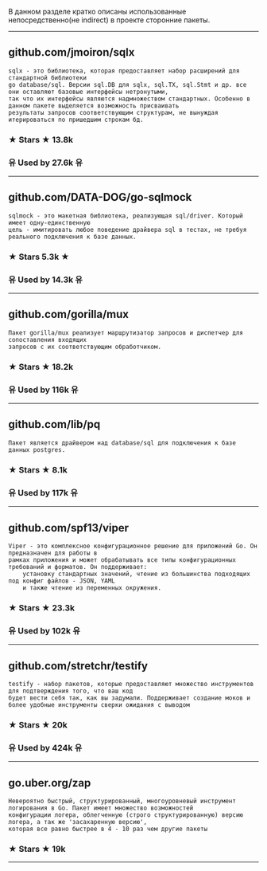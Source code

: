 В данном разделе кратко описаны использованные непосредственно(не indirect) в проекте сторонние пакеты.
***

## github.com/jmoiron/sqlx

    sqlx - это библиотека, которая предоставляет набор расширений для стандартной библиотеки
    go database/sql. Версии sql.DB для sqlx, sql.TX, sql.Stmt и др. все они оставляют базовые интерфейсы нетронутыми,
    так что их интерфейсы являются надмножеством стандартных. Особенно в данном пакете выделяется возможность присваивать
    результаты запросов соответствующим структурам, не вынуждая итерироваться по пришедшим строкам бд.

### ★ Stars ★  13.8k
### 유 Used by 27.6k 유
****

## github.com/DATA-DOG/go-sqlmock

    sqlmock - это макетная библиотека, реализующая sql/driver. Который имеет одну-единственную
    цель - имитировать любое поведение драйвера sql в тестах, не требуя реального подключения к базе данных.

### ★ Stars  5.3k ★
### 유 Used by 14.3k 유
***

## github.com/gorilla/mux

    Пакет gorilla/mux реализует маршрутизатор запросов и диспетчер для сопоставления входящих
    запросов с их соответствующим обработчиком. 

### ★ Stars ★  18.2k
### 유 Used by 116k 유
***

## github.com/lib/pq

    Пакет является драйвером над database/sql для подключения к базе данных postgres. 

### ★ Stars ★  8.1k
### 유 Used by 117k 유
***

## github.com/spf13/viper

    Viper - это комплексное конфигурационное решение для приложений Go. Он предназначен для работы в 
    рамках приложения и может обрабатывать все типы конфигурационных требований и форматов. Он поддерживает:
        установку стандартных значений, чтение из большинства подходящих под конфиг файлов - JSON, YAML 
        и также чтение из переменных окружения. 

### ★ Stars ★  23.3k
### 유 Used by 102k 유
***

## github.com/stretchr/testify

    testify - набор пакетов, которые предоставляют множество инструментов для подтверждения того, что ваш код
    будет вести себя так, как вы задумали. Поддерживает создание моков и более удобные инструменты сверки ожидания с выводом

### ★ Stars ★  20k
### 유 Used by 424k 유
***


## go.uber.org/zap

    Невероятно быстрый, структурированный, многоуровневый инструмент логирования в Go. Пакет имеет множество возможностей
    конфигурации логера, облегченную (строго структурированную) версию логера, а так же 'засахаренную версию',
    которая все равно быстрее в 4 - 10 раз чем другие пакеты

### ★ Stars ★  19k
***